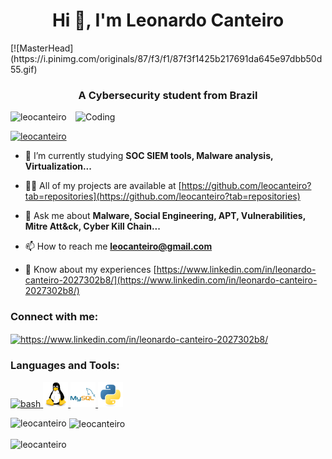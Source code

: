 <h1 align="center">Hi 👋, I'm Leonardo Canteiro</h1>
[![MasterHead](https://i.pinimg.com/originals/87/f3/f1/87f3f1425b217691da645e97dbb50d55.gif)
<h3 align="center">A Cybersecurity student from Brazil</h3>
<img align="right" alt="Coding" width="400" src="https://gifdb.com/images/high/coding-animated-laptop-flow-stream-ja04010rm5o68zfk.gif">

<p align="left"> <img src="https://komarev.com/ghpvc/?username=leocanteiro&label=Profile%20views&color=0e75b6&style=flat" alt="leocanteiro" /> </p>

<p align="left"> <a href="https://github.com/ryo-ma/github-profile-trophy"><img src="https://github-profile-trophy.vercel.app/?username=leocanteiro" alt="leocanteiro" /></a> </p>

- 🌱 I’m currently studying **SOC SIEM tools, Malware analysis, Virtualization...**

- 👨‍💻 All of my projects are available at [https://github.com/leocanteiro?tab=repositories](https://github.com/leocanteiro?tab=repositories)

- 💬 Ask me about **Malware, Social Engineering, APT, Vulnerabilities, Mitre Att&ck, Cyber Kill Chain...**

- 📫 How to reach me **leocanteiro@gmail.com**

- 📄 Know about my experiences [https://www.linkedin.com/in/leonardo-canteiro-2027302b8/](https://www.linkedin.com/in/leonardo-canteiro-2027302b8/)

<h3 align="left">Connect with me:</h3>
<p align="left">
<a href="https://linkedin.com/in/https://www.linkedin.com/in/leonardo-canteiro-2027302b8/" target="blank"><img align="center" src="https://raw.githubusercontent.com/rahuldkjain/github-profile-readme-generator/master/src/images/icons/Social/linked-in-alt.svg" alt="https://www.linkedin.com/in/leonardo-canteiro-2027302b8/" height="30" width="40" /></a>
</p>

<h3 align="left">Languages and Tools:</h3>
<p align="left"> <a href="https://www.gnu.org/software/bash/" target="_blank" rel="noreferrer"> <img src="https://www.vectorlogo.zone/logos/gnu_bash/gnu_bash-icon.svg" alt="bash" width="40" height="40"/> </a> <a href="https://www.linux.org/" target="_blank" rel="noreferrer"> <img src="https://raw.githubusercontent.com/devicons/devicon/master/icons/linux/linux-original.svg" alt="linux" width="40" height="40"/> </a> <a href="https://www.mysql.com/" target="_blank" rel="noreferrer"> <img src="https://raw.githubusercontent.com/devicons/devicon/master/icons/mysql/mysql-original-wordmark.svg" alt="mysql" width="40" height="40"/> </a> <a href="https://www.python.org" target="_blank" rel="noreferrer"> <img src="https://raw.githubusercontent.com/devicons/devicon/master/icons/python/python-original.svg" alt="python" width="40" height="40"/> </a> </p>

<p><img align="left" src="https://github-readme-stats.vercel.app/api/top-langs?username=leocanteiro&show_icons=true&locale=en&layout=compact" alt="leocanteiro" /></p>

<p>&nbsp;<img align="center" src="https://github-readme-stats.vercel.app/api?username=leocanteiro&show_icons=true&locale=en" alt="leocanteiro" /></p>

<p><img align="center" src="https://github-readme-streak-stats.herokuapp.com/?user=leocanteiro&" alt="leocanteiro" /></p>
